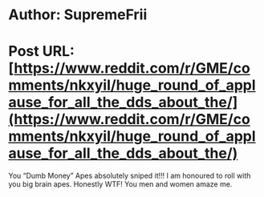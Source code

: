 # Author: SupremeFrii
# Post URL: [https://www.reddit.com/r/GME/comments/nkxyil/huge_round_of_applause_for_all_the_dds_about_the/](https://www.reddit.com/r/GME/comments/nkxyil/huge_round_of_applause_for_all_the_dds_about_the/)


You “Dumb Money” Apes absolutely sniped it!!!   I am honoured to roll with you big brain apes.   Honestly WTF! You men and women amaze me.